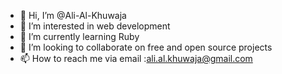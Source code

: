 - 👋 Hi, I’m @Ali-Al-Khuwaja
- 👀 I’m interested in web development 
- 🌱 I’m currently learning Ruby
- 💞️ I’m looking to collaborate on free and open source projects 
- 📫 How to reach me via email :ali.al.khuwaja@gmail.com

<!---
Ali-Al-Khuwaja/Ali-Al-Khuwaja is a ✨ special ✨ repository because its `README.md` (this file) appears on your GitHub profile.
You can click the Preview link to take a look at your changes.
--->
